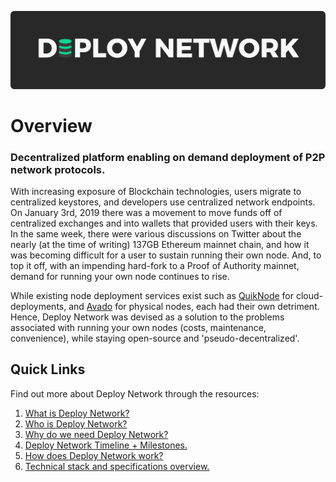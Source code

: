 
![Deploy Network Banner](https://raw.githubusercontent.com/deploynetwork/Overview/master/Branding/Banner/export.png)
# Overview
### Decentralized platform enabling on demand deployment of P2P network protocols.</h3>
With increasing exposure of Blockchain technologies, users migrate to centralized keystores, and developers use centralized network endpoints. On January 3rd, 2019 there was a movement to move funds off of centralized exchanges and into wallets that provided users with their keys. In the same week, there were various discussions on Twitter about the nearly (at the time of writing) 137GB Ethereum mainnet chain, and how it was becoming difficult for a user to sustain running their own node. And, to top it off, with an impending hard-fork to a Proof of Authority mainnet, demand for running your own node continues to rise.

While existing node deployment services exist such as [QuikNode](https://quiknode.io/) for cloud-deployments, and [Avado](https://ava.do/) for physical nodes, each had their own detriment. Hence, Deploy Network was devised as a solution to the problems associated with running your own nodes (costs, maintenance, convenience), while staying open-source and 'pseudo-decentralized'.

## Quick Links
Find out more about Deploy Network through the resources:
1. [What is Deploy Network?](https://github.com/deploynetwork/Overview/issues/1)
2. [Who is Deploy Network?](https://github.com/deploynetwork/Overview/issues/2)
3. [Why do we need Deploy Network?](https://github.com/deploynetwork/Overview/issues/3)
4. [Deploy Network Timeline + Milestones.](https://github.com/deploynetwork/Overview/issues/4)
5. [How does Deploy Network work?](https://github.com/deploynetwork/Overview/issues/5)
6. [Technical stack and specifications overview.](https://github.com/deploynetwork/Overview/issues/6)
